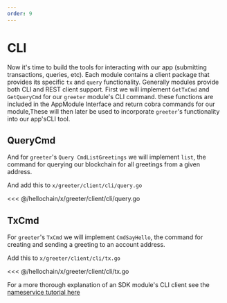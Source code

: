 ```yaml
---
order: 9
---
```

# CLI

Now it's time to build the tools for interacting with our app (submitting
transactions, queries, etc). Each module contains a client package that
provides its specific `tx` and `query` functionality. Generally modules provide
both CLI and REST client support. First we will implement `GetTxCmd` and `GetQueryCmd` for our `greeter`
module's CLI command. these functions are included in the AppModule Interface and return cobra commands for our module,These will then later be used to incorporate
`greeter`'s functionality into our app'sCLI tool.


## QueryCmd

And for `greeter`'s `Query CmdListGreetings` we will implement `list`, the command for
querying our blockchain for all greetings from a given address.

And add this to `x/greeter/client/cli/query.go`

<<< @/hellochain/x/greeter/client/cli/query.go


## TxCmd


For `greeter`'s `TxCmd` we will implement `CmdSayHello`, the command for creating and
sending a greeting to an account address.

Add this to `x/greeter/client/cli/tx.go`

<<< @/hellochain/x/greeter/client/cli/tx.go

For a more thorough explanation of an SDK module's CLI client see the [nameservice tutorial here](../../nameservice/tutorial/15-climd.)
